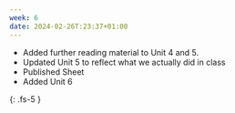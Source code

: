 ```yaml
---
week: 6
date: 2024-02-26T:23:37+01:00
---
```


- Added further reading material to Unit 4 and 5.
- Updated Unit 5 to reflect what we actually did in class
- Published Sheet 
- Added Unit 6



{: .fs-5 }
